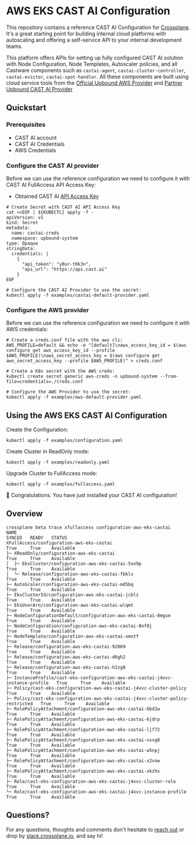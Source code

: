 # AWS EKS CAST AI Configuration

This repository contains a reference CAST AI Configuration for
[Crossplane](https://crossplane.io). It's a great starting point for
building internal cloud platforms with autoscaling and offering a
self-service API to your internal development teams.

This platform offers APIs for setting up fully configured CAST AI
solution with Node Configuration, Node Templates, Autoscaler policies,
and all Castware components such as `castai-agent`,
`castai-cluster-controller`, `castai-evictor`, `castai-spot-handler`.
All these components are built using cloud service tools from the
[Official Upbound AWS Provider](https://marketplace.upbound.io/providers/upbound/provider-family-aws/) and
[Partner Upbound CAST AI Provider](https://marketplace.upbound.io/providers/crossplane-contrib/crossplane-provider-castai)

## Quickstart

### Prerequisites

- CAST AI account
- CAST AI Credentials
- AWS Credentials

### Configure the CAST AI provider

Before we can use the reference configuration we need to configure it with CAST AI FullAccess API Access Key:
- Obtained CAST AI [API Access Key](https://docs.cast.ai/docs/authentication#obtaining-api-access-key)

```console
# Create Secret with CAST AI API Access Key
cat <<EOF | ${KUBECTL} apply -f -
apiVersion: v1
kind: Secret
metadata:
  name: castai-creds
  namespace: upbound-system
type: Opaque
stringData:
  credentials: |
    {
      "api_token": "y0ur-t0k3n",
      "api_url": "https://api.cast.ai"
    }
EOF

# Configure the CAST AI Provider to use the secret:
kubectl apply -f examples/castai-default-provider.yaml
```

### Configure the AWS provider

Before we can use the reference configuration we need to configure it with AWS
credentials:

```console
# Create a creds.conf file with the aws cli:
AWS_PROFILE=default && echo -e "[default]\naws_access_key_id = $(aws configure get aws_access_key_id --profile $AWS_PROFILE)\naws_secret_access_key = $(aws configure get aws_secret_access_key --profile $AWS_PROFILE)" > creds.conf

# Create a K8s secret with the AWS creds:
kubectl create secret generic aws-creds -n upbound-system --from-file=credentials=./creds.conf

# Configure the AWS Provider to use the secret:
kubectl apply -f examples/aws-default-provider.yaml
```


## Using the AWS EKS CAST AI Configuration

Create the Configuration:
```console
kubectl apply -f examples/configuration.yaml
```

Create Cluster in ReadOnly mode:
```console
kubectl apply -f examples/readonly.yaml
```

Upgrade Cluster to FullAccess mode:
```console
kubectl apply -f examples/fullaccess.yaml
```

🎉 Congratulations. You have just installed your CAST AI configuration!

## Overview

```
crossplane beta trace xfullaccess configuration-aws-eks-castai
NAME                                                                              SYNCED   READY   STATUS      
XFullAccess/configuration-aws-eks-castai                                          True     True    Available   
├─ XReadOnly/configuration-aws-eks-castai                                         True     True    Available   
│  ├─ EksCluster/configuration-aws-eks-castai-5xn9p                               True     True    Available   
│  └─ Release/configuration-aws-eks-castai-fbklv                                  True     True    Available   
├─ AutoScaler/configuration-aws-eks-castai-md5bq                                  True     True    Available   
├─ EksClusterId/configuration-aws-eks-castai-jcblz                                True     True    Available   
├─ EksUserArn/configuration-aws-eks-castai-wlqmt                                  True     True    Available   
├─ NodeConfigurationDefault/configuration-aws-eks-castai-8mgsm                    True     True    Available   
├─ NodeConfiguration/configuration-aws-eks-castai-8nf8j                           True     True    Available   
├─ NodeTemplate/configuration-aws-eks-castai-xmxtf                                True     True    Available   
├─ Release/configuration-aws-eks-castai-92869                                     True     True    Available   
├─ Release/configuration-aws-eks-castai-d6gh2                                     True     True    Available   
├─ Release/configuration-aws-eks-castai-h2zg8                                     True     True    Available   
├─ InstanceProfile/cast-eks-configuration-aws-eks-castai-j4xvc-instance-profile   True     True    Available   
├─ Policy/cast-eks-configuration-aws-eks-castai-j4xvc-cluster-policy              True     True    Available   
├─ Policy/cast-eks-configuration-aws-eks-castai-j4xvc-cluster-policy-restricted   True     True    Available   
├─ RolePolicyAttachment/configuration-aws-eks-castai-6bd2w                        True     True    Available   
├─ RolePolicyAttachment/configuration-aws-eks-castai-6jdrp                        True     True    Available   
├─ RolePolicyAttachment/configuration-aws-eks-castai-ljf72                        True     True    Available   
├─ RolePolicyAttachment/configuration-aws-eks-castai-vsxg8                        True     True    Available   
├─ RolePolicyAttachment/configuration-aws-eks-castai-w5npj                        True     True    Available   
├─ RolePolicyAttachment/configuration-aws-eks-castai-x2vnw                        True     True    Available   
├─ RolePolicyAttachment/configuration-aws-eks-castai-xkzhx                        True     True    Available   
├─ Role/cast-eks-configuration-aws-eks-castai-j4xvc-cluster-role                  True     True    Available   
└─ Role/cast-eks-configuration-aws-eks-castai-j4xvc-instance-profile              True     True    Available 
```

## Questions?

For any questions, thoughts and comments don't hesitate to [reach
out](https://www.upbound.io/contact) or drop by
[slack.crossplane.io](https://slack.crossplane.io), and say hi!
